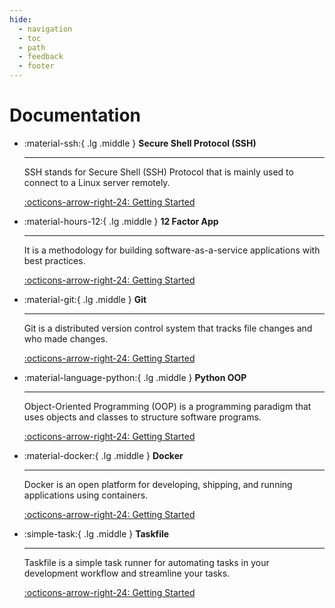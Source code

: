 ```yaml
---
hide:
  - navigation
  - toc
  - path
  - feedback
  - footer
---
```


# Documentation

<div class="grid cards" markdown>

-   :material-ssh:{ .lg .middle } __Secure Shell Protocol (SSH)__

    ---

    SSH stands for Secure Shell (SSH) Protocol that is mainly used to connect to a Linux server remotely.

    [:octicons-arrow-right-24: Getting Started](ssh/ssh-overview)

-   :material-hours-12:{ .lg .middle } __12 Factor App__

    ---

    It is a methodology for building software-as-a-service applications with best practices.

    [:octicons-arrow-right-24: Getting Started](12-factor-app)

-   :material-git:{ .lg .middle } __Git__

    ---

    Git is a distributed version control system that tracks file changes and who made changes.

    [:octicons-arrow-right-24: Getting Started](git/what-is-git/)

-   :material-language-python:{ .lg .middle } __Python OOP__

    ---

    Object-Oriented Programming (OOP) is a programming paradigm that uses objects and classes to structure software programs.

    [:octicons-arrow-right-24: Getting Started](python-oop/concepts/)


-   :material-docker:{ .lg .middle } __Docker__

    ---

    Docker is an open platform for developing, shipping, and running applications using containers.

    [:octicons-arrow-right-24: Getting Started](docker/what-is-docker/)

-   :simple-task:{ .lg .middle } __Taskfile__

    ---

    Taskfile is a simple task runner for automating tasks in your development workflow and streamline your tasks.

    [:octicons-arrow-right-24: Getting Started](taskfile/taskfile-overview/)

</div>
